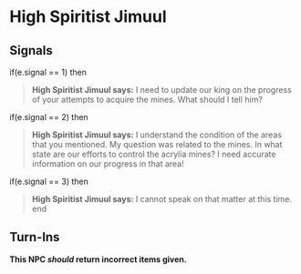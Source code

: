 # High Spiritist Jimuul
## Signals

if(e.signal == 1) then


>**High Spiritist Jimuul says:** I need to update our king on the progress of your attempts to acquire the mines. What should I tell him?

if(e.signal == 2) then


>**High Spiritist Jimuul says:** I understand the condition of the areas that you mentioned. My question  was related to the mines. In what state are our efforts to control the acrylia mines? I need accurate information on our progress in that area!

if(e.signal == 3) then


>**High Spiritist Jimuul says:** I cannot speak on that matter at this time.
end

## Turn-Ins



**This NPC *should* return incorrect items given.**





